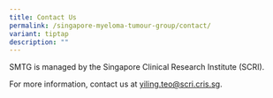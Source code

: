 ```yaml
---
title: Contact Us
permalink: /singapore-myeloma-tumour-group/contact/
variant: tiptap
description: ""
---
```

<p>SMTG is managed by the Singapore Clinical Research Institute (SCRI). </p><p>For more information, contact us at&nbsp;<a href="mailto:yiling.teo@scri.cris.sg" rel="noopener noreferrer nofollow" target="_blank"><u>yiling.teo@scri.cris.sg</u></a>.</p>